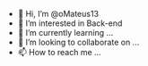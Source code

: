 - 👋 Hi, I’m @oMateus13
- 👀 I’m interested in Back-end
- 🌱 I’m currently learning ...
- 💞️ I’m looking to collaborate on ...
- 📫 How to reach me ...

<!---
oMateus13/oMateus13 is a ✨ special ✨ repository because its `README.md` (this file) appears on your GitHub profile.
You can click the Preview link to take a look at your changes.
--->
